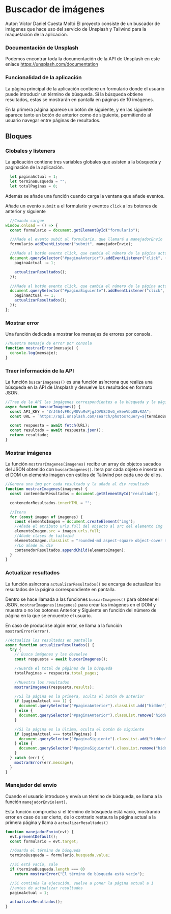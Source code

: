 # Buscador de imágenes
Autor: Víctor Daniel Cuesta Moltó
El proyecto consiste de un buscador de imágenes que hace uso del servicio de Unsplash y Tailwind para la maquetación de la aplicación.

### Documentación de Unsplash
Podemos encontrar toda la documentación de la API de Unsplash en este enlace https://unsplash.com/documentation

### Funcionalidad de la aplicación
La página principal de la aplicación contiene un formulario donde el usuario puede introducir un término de búsqueda. Si la búsqueda obtiene resultados, estas se mostrarán en pantalla en páginas de 10 imágenes. 

En la primera página aparece un botón de siguiente, y en las siguiente aparece tanto un botón de anterior como de siguiente, permitiendo al usuario navegar entre páginas de resultados.

## Bloques

### Globales y listeners
La aplicación contiene tres variables globales que asisten a la búsqueda y paginación de la aplicación.

```javascript
  let paginaActual = 1;
  let terminoBusqueda = "";
  let totalPaginas = 0;
```
Además se añade una función cuando carga la ventana que añade eventos.

Añade un evento `submit` a el formulario y eventos `click` a los botones de anterior y siguiente

```javascript
  //Cuando cargue
window.onload = () => {
  const formulario = document.getElementById("formulario");

  //Añade el evento subit al formulario, que llamará a manejadorEnvio
  formulario.addEventListener("submit", manejadorEnvio);

  //Añade al botón evento click, que cambia el número de la página actual y actualiza resultados
  document.querySelector("#paginaAnterior").addEventListener("click", () => {
    paginaActual -= 1;

    actualizarResultados();
  });

  //Añade al botón evento click, que cambia el número de la página actual y actualiza resultados
  document.querySelector("#paginaSiguiente").addEventListener("click", () => {
    paginaActual += 1;
    actualizarResultados();
  });
};
```

### Mostrar error

Una función dedicada a mostrar los mensajes de errores por consola.

```javascript
//Muestra mensaje de error por consola
function mostrarError(mensaje) {
  console.log(mensaje);
}
```

### Traer información de la API

La función `buscarImagenes()` es una función asíncrona que realiza una búsqueda en la API de Unsplash y devuelve los resultados en formato JSON.

```javascript
//Trae de la API las imgágenes correspondientes a la búsqueda y la página actual, devuelve el resultado
async function buscarImagenes() {
  const API_KEY = "ZrJ464vFRcyMUVuMvPjgJQVU8JDvG_eEeeVbpO8vRZA";
  const URL = `https://api.unsplash.com/search/photos?query=${terminoBusqueda}&client_id=${API_KEY}&page=${paginaActual}`;

  const respuesta = await fetch(URL);
  const resultado = await respuesta.json();
  return resultado;
}
```

### Mostrar imágenes

La función `mostrarImagenes(imagenes)` recibe un array de objetos sacados del JSON obtenido con `buscarImagenes()`. Itera por cada objeto e inserta en el DOM
un elemento imagen con estilos de Tailwind por cada uno de ellos.

```javascript
//Genera una img por cada resultado y la añade al div resultado
function mostrarImagenes(imagenes) {
  const contenedorResultados = document.getElementById("resultado");

  contenedorResultados.innerHTML = "";

  //Itera
  for (const imagen of imagenes) {
    const elementoImagen = document.createElement("img");
    //Añade el atributo urls.full del objecto al src del elemento img
    elementoImagen.src = imagen.urls.full;
    //Añade clases de tailwind
    elementoImagen.classList = "rounded-md aspect-square object-cover max-h-80";
    //Lo añade al div
    contenedorResultados.appendChild(elementoImagen);
  }
}
```

### Actualizar resultados

La función asíncrona `actualizarResultados()` se encarga de actualizar los resultados de la página correspondiente en pantalla.

Dentro se hace llamada a las funciones `buscarImagenes()` para obtener el JSON, `mostrarImagenes(imagenes)` para crear las imágenes en el DOM y muestra o no los botones Anterior y Siguiente en función del número de página en la que se encuentre el usuario.

En caso de producirse algún error, se llama a la función `mostrarError(error)`.

```javascript
//Actualiza los resultados en pantalla
async function actualizarResultados() {
  try {
    // Busca imágenes y las devuelve
    const respuesta = await buscarImagenes();

    //Guarda el total de páginas de la búsqueda
    totalPaginas = respuesta.total_pages;

    //Muestra los resultados
    mostrarImagenes(respuesta.results);

    //Si la página es la primera, oculta el botón de anterior
    if (paginaActual === 1) {
      document.querySelector("#paginaAnterior").classList.add("hidden");
    } else {
      document.querySelector("#paginaAnterior").classList.remove("hidden");
    }

    //Si la página es la última, oculta el botón de siguiente
    if (paginaActual === totalPaginas) {
      document.querySelector("#paginaSiguiente").classList.add("hidden");
    } else {
      document.querySelector("#paginaSiguiente").classList.remove("hidden");
    }
  } catch (err) {
    mostrarError(err.message);
  }
}
```

### Manejador del envío

Cuando el usuario introduce y envía un término de búsqueda, se llama a la función `manejadorEnvio(evt)`.

Esta función comprueba si el término de búsqueda está vacío, mostrando error en caso de ser cierto, de lo contrario restaura la página actual a la primera página y llama a `actualizarResultados()`

```javascript
function manejadorEnvio(evt) {
  evt.preventDefault();
  const formulario = evt.target;

  //Guarda el término de búsqueda
  terminoBusqueda = formulario.busqueda.value;

  //Si está vacío, sale
  if (terminoBusqueda.length === 0)
    return mostrarError("El término de búsqueda está vacío");

  //Si continúa la ejecución, vuelve a poner la página actual a 1
  //antes de actualizar resultados
  paginaActual = 1;

  actualizarResultados();
}
```
